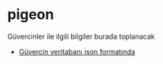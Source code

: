 # pigeon
Güvercinler ile ilgili bilgiler burada toplanacak
* [Güvercin veritabanı json formatında](https://github.com/iyikodcom/pigeon/blob/main/json/pigeons.json)
